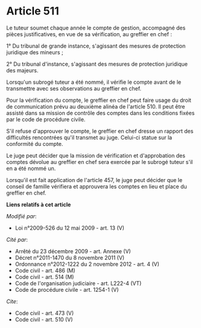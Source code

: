 # Article 511

Le tuteur soumet chaque année le compte de gestion, accompagné des pièces justificatives, en vue de sa vérification, au
greffier en chef : 

1° Du tribunal de grande instance, s'agissant des mesures de protection juridique des mineurs ; 

2° Du tribunal d'instance, s'agissant des mesures de protection juridique des majeurs. 

Lorsqu'un subrogé tuteur a été nommé, il vérifie le compte avant de le transmettre avec ses observations au greffier en
chef. 

Pour la vérification du compte, le greffier en chef peut faire usage du droit de communication prévu au deuxième alinéa de
l'article 510. Il peut être assisté dans sa mission de contrôle des comptes dans les conditions fixées par le code de
procédure civile. 

S'il refuse d'approuver le compte, le greffier en chef dresse un rapport des difficultés rencontrées qu'il transmet au juge.
Celui-ci statue sur la conformité du compte. 

Le juge peut décider que la mission de vérification et d'approbation des comptes dévolue au greffier en chef sera exercée par
le subrogé tuteur s'il en a été nommé un. 

Lorsqu'il est fait application de l'article 457, le juge peut décider que le conseil de famille vérifiera et approuvera les
comptes en lieu et place du greffier en chef.

**Liens relatifs à cet article**

_Modifié par_:

  - Loi n°2009-526 du 12 mai 2009 - art. 13 (V)

_Cité par_:

  - Arrêté du 23 décembre 2009 - art. Annexe (V)
  - Décret n°2011-1470 du 8 novembre 2011 (V)
  - Ordonnance n°2012-1222 du 2 novembre 2012 - art. 4 (V)
  - Code civil - art. 486 (M)
  - Code civil - art. 514 (M)
  - Code de l'organisation judiciaire - art. L222-4 (VT)
  - Code de procédure civile - art. 1254-1 (V)

_Cite_:

  - Code civil - art. 473 (V)
  - Code civil - art. 510 (V)
